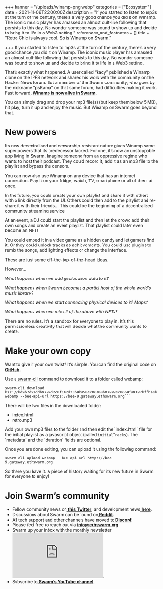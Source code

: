 +++
banner = "/uploads/winamp-png.webp"
categories = ["Ecosystem"]
date = 2021-11-06T23:00:00Z
description = "If you started to listen to mp3s at the turn of the century, there’s a very good chance you did it on Winamp. The iconic music player has amassed an almost cult-like following that persists to this day. No wonder someone was bound to show up and decide to bring it to life in a Web3 setting."
references_and_footnotes = []
title = "Retro Chic is always cool. So is Winamp on Swarm."

+++
If you started to listen to mp3s at the turn of the century, there’s a very good chance you did it on Winamp. The iconic music player has amassed an almost cult-like following that persists to this day. No wonder someone was bound to show up and decide to bring it to life in a Web3 setting.

That’s exactly what happened. A user called “kacy” published a Winamp clone on the IPFS network and shared his work with the community on the Hacker News forum. But a member of the Swarm community, who goes by the nickname “psKama” on that same forum, had difficulties making it work. Fast forward, [**Winamp is now alive in Swarm**](https://bee-9.gateway.ethswarm.org/bzz/bd9b7d91ddb9789d2c0f102d33b9b4504c06100b078884c0669f49187bffba4b/).

You can simply drag and drop your mp3 file(s) (but keep them below 5 MB), hit play, turn it up and enjoy the music. But Winamp on Swarm goes beyond that.

# New powers

Its new decentralised and censorship-resistant nature gives Winamp some super powers that its predecessor lacked. For one, it’s now an unstoppable app living in Swarm. Imagine someone from an oppressive regime who wants to host their podcast. They could record it, add it as an mp3 file to the playlist and bypass the censors.

You can now also use Winamp on any device that has an internet connection. Play it on your fridge, watch, TV, smartphone or all of them at once.

In the future, you could create your own playlist and share it with others with a link directly from the UI. Others could then add to the playlist and re-share it with their friends… This could be the beginning of a decentralised community streaming service.

At an event, a DJ could start the playlist and then let the crowd add their own songs and create an event playlist. That playlist could later even become an NFT!

You could embed it in a video game as a hidden candy and let gamers find it. Or they could unlock tracks as achievements. You could use plugins to remix the songs, add lighting effects or change the interface.

These are just some off-the-top-of-the-head ideas.

However…

_What happens when we add geolocation data to it?_

_What happens when Swarm becomes a partial host of the whole world’s music library?_

_What happens when we start connecting physical devices to it? Maps?_

_What happens when we mix all of the above with NFTs?_

There are no rules. It’s a sandbox for everyone to play in. It’s this permissionless creativity that will decide what the community wants to create.

# Make your own copy

Want to give it your own twist? It’s simple. You can find the original code on [**GitHub**](https://github.com/captbaritone/webamp)**.**

Use a[ swarm-cli](https://github.com/ethersphere/swarm-cli) command to download it to a folder called webamp:

    swarm-cli download bzz://bd9b7d91ddb9789d2c0f102d33b9b4504c06100b078884c0669f49187bffba4b webamp --bee-api-url https://bee-9.gateway.ethswarm.org```

There will be two files in the downloaded folder:

* index.html
* retro.mp3

Add your own mp3 files to the folder and then edit the \`index.html\` file for the initial playlist as a javascript object (called `initialTracks`). The \`metadata\` and the \`duration\` fields are optional.

Once you are done editing, you can upload it using the following command:

    swarm-cli upload webamp --bee-api-url https://bee-9.gateway.ethswarm.org

So there you have it. A piece of history waiting for its new future in Swarm for everyone to enjoy!

# Join Swarm’s community

* Follow community news on[ **this Twitter**](https://twitter.com/ethswarmhive), and development news[ **here**](https://twitter.com/ethswarm).
* Discussions about Swarm can be found on[ **Reddit**](https://www.reddit.com/r/ethswarm/).
* All tech support and other channels have moved to[ **Discord**](https://discord.gg/wdghaQsGq5)!
* Please feel free to reach out via **info@ethswarm.org**
* Swarm up your inbox with the monthly newsletter![ **Subscribe here**](https://www.ethswarm.org/newsletter.html).
* Subscribe to[ **Swarm’s YouTube channel**](https://www.youtube.com/channel/UCu6ywn9MTqdREuE6xuRkskA/videos).
